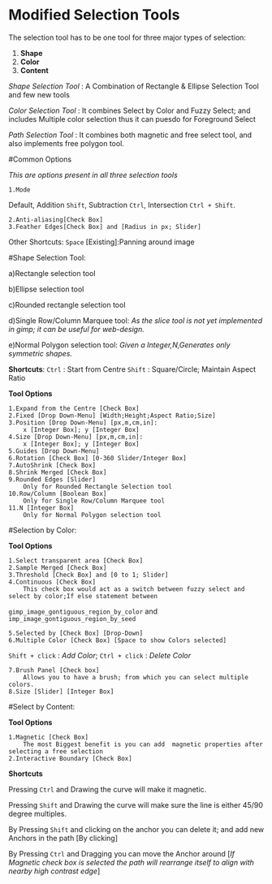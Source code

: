 # Modified Selection Tools

The selection tool has to be one tool for three major types of selection: 
1. **Shape** 
2. **Color** 
3. **Content**

*Shape Selection Tool* :
A Combination of Rectangle & Ellipse Selection Tool and few new tools

*Color Selection Tool* :
It combines Select by Color and Fuzzy Select; and includes Multiple color selection thus it can puesdo for Foreground Select

*Path Selection Tool* :
It combines both magnetic and free select tool, and also implements free polygon tool.

#Common Options

*This are options present in all three selection tools*

    1.Mode
	
Default,
Addition `Shift`,
Subtraction `Ctrl`,
Intersection `Ctrl + Shift`.

    2.Anti-aliasing[Check Box]
	3.Feather Edges[Check Box] and [Radius in px; Slider] 

Other Shortcuts:
`Space` [Existing]:Panning around image

#Shape Selection Tool: 

a)Rectangle selection tool

b)Ellipse selection tool

c)Rounded rectangle selection tool

d)Single Row/Column Marquee tool:
  *As the slice tool is not yet implemented in gimp; it can be useful for web-design.*

e)Normal Polygon selection tool: 
  *Given a Integer,N,Generates only symmetric shapes.*
 
**Shortcuts**:
`Ctrl` : Start from Centre 
`Shift` : Square/Circle; Maintain Aspect Ratio

**Tool Options**

	1.Expand from the Centre [Check Box]
	2.Fixed [Drop Down-Menu] [Width;Height;Aspect Ratio;Size]
	3.Position [Drop Down-Menu] [px,m,cm,in]: 
	    x [Integer Box]; y [Integer Box]
	4.Size [Drop Down-Menu] [px,m,cm,in]: 
	    x [Integer Box]; y [Integer Box]
	5.Guides [Drop Down-Menu]
	6.Rotation [Check Box] [0-360 Slider/Integer Box]
	7.AutoShrink [Check Box]
	8.Shrink Merged [Check Box]
	9.Rounded Edges [Slider] 
	    Only for Rounded Rectangle Selection tool
	10.Row/Column [Boolean Box] 
	    Only for Single Row/Column Marquee tool
	11.N [Integer Box] 
	    Only for Normal Polygon selection tool
		
#Selection by Color:

**Tool Options**

    1.Select transparent area [Check Box] 
    2.Sample Merged [Check Box]
    3.Threshold [Check Box] and [0 to 1; Slider]
    4.Continuous [Check Box] 
        This check box would act as a switch between fuzzy select and select by color;If else statement between
        
`gimp_image_gontiguous_region_by_color` and `imp_image_gontiguous_region_by_seed`
	    
	5.Selected by [Check Box] [Drop-Down]
	6.Multiple Color [Check Box] [Space to show Colors selected]  
	    
`Shift + click` : *Add Color*; `Ctrl + click` : *Delete Color*

    7.Brush Panel [Check box]
        Allows you to have a brush; from which you can select multiple colors.	
    8.Size [Slider] [Integer Box]
    
#Select by Content:

**Tool Options**

    1.Magnetic [Check Box] 
        The most Biggest benefit is you can add  magnetic properties after selecting a free selection
    2.Interactive Boundary [Check Box]


**Shortcuts**

Pressing `Ctrl` and Drawing the curve will make it magnetic.

Pressing `Shift` and Drawing the curve will make sure the line is either 45/90 degree multiples.

By Pressing `Shift` and clicking on the anchor you can delete it; 
and add new Anchors in the path [By clicking]

By Pressing `Ctrl` and Dragging you can move the Anchor around
[*If Magnetic check box is selected the path will rearrange itself to align with nearby high contrast edge*]





		


